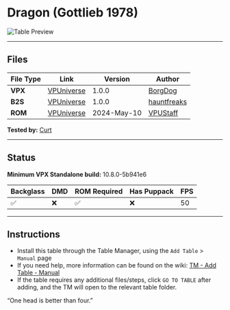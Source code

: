 # Dragon (Gottlieb 1978)

![Table Preview](vpx-dragong-table.jpg?raw=true)

---

## Files
| File Type | Link | Version | Author | 
|-----------|--------|----------|--------------|
| **VPX** | [VPUniverse](https://vpuniverse.com/files/file/6315-dragon-gottlieb-1978/) | 1.0.0 | [BorgDog](https://vpuniverse.com/profile/5088-borgdog/) |
| **B2S** | [VPUniverse](https://vpuniverse.com/files/file/19834-dragon-gottlieb-1978-b2s/) | 1.0.0 | [hauntfreaks](https://vpuniverse.com/profile/5216-hauntfreaks/) |
| **ROM** | [VPUniverse](https://vpuniverse.com/files/file/1698-dragon/) | 2024-May-10 | [VPUStaff](https://vpuniverse.com/profile/50-vpustaff/) |

**Tested by:** [Curt](https://github.com/Old-Cyrus)

---

## Status 
**Minimum VPX Standalone build:** 10.8.0-5b941e6

| Backglass | DMD | ROM Required | Has Puppack | FPS |
|-----------|-----|-----|-----|-----|
| :white_check_mark: | :x: | :white_check_mark: | :x: | 50 |

---

## Instructions

- Install this table through the Table Manager, using the `Add Table` > `Manual` page
- If you need help, more information can be found on the wiki: [TM - Add Table - Manual](https://github.com/LegendsUnchained/vpx-standalone-alp4k/wiki/%5B04%5D-%F0%9F%A7%A1-TM-%E2%80%90-Other-Features#add-table---manual)
- If the table requires any additional files/steps, click `GO TO TABLE` after adding, and the TM will open to the relevant table folder.

“One head is better than four.”